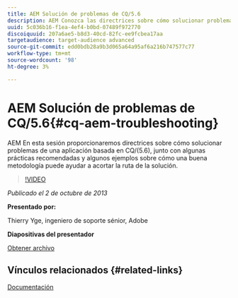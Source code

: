 ```yaml
---
title: AEM Solución de problemas de CQ/5.6
description: AEM Conozca las directrices sobre cómo solucionar problemas de una aplicación basada en CQ/(5.6), junto con algunas prácticas recomendadas y algunos ejemplos sobre cómo una buena metodología puede ayudar a acortar la ruta de la solución.
uuid: 5c036b16-f1ea-4ef4-b0bd-07489f972770
discoiquuid: 207a6ae5-b8d3-40cd-82fc-ee9fcbea17aa
targetaudience: target-audience advanced
source-git-commit: edd0bdb28a9b3d065a64a95af6a216b747577c77
workflow-type: tm+mt
source-wordcount: '98'
ht-degree: 3%

---
```


# AEM Solución de problemas de CQ/5.6{#cq-aem-troubleshooting}

AEM En esta sesión proporcionaremos directrices sobre cómo solucionar problemas de una aplicación basada en CQ/(5.6), junto con algunas prácticas recomendadas y algunos ejemplos sobre cómo una buena metodología puede ayudar a acortar la ruta de la solución.

>[!VIDEO](https://video.tv.adobe.com/v/19571/?quality=9)

*Publicado el 2 de octubre de 2013*

**Presentado por:**

Thierry Yge, ingeniero de soporte sénior, Adobe

**Diapositivas del presentador**

[Obtener archivo](assets/gems-cq-troubleshoot-ppt-2.pdf)

## Vínculos relacionados {#related-links}

[Documentación](http://docs.adobe.com/docs/en/cq/current/howto/troubleshoot.html)
